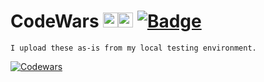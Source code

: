 # CodeWars <img src="https://raw.githubusercontent.com/konpa/devicon/master/icons/c/c-line.svg?sanitize=true?sanitize=true" alt="C" width="24" height="24" /><img src="https://raw.githubusercontent.com/konpa/devicon/master/icons/cplusplus/cplusplus-plain.svg?sanitize=true" alt="C++" width="24" height="24" /> [![Badge](https://www.codewars.com/users/coppermilk/badges/small)](https://www.codewars.com/users/coppermilk) 

```
I upload these as-is from my local testing environment.
```

[![Codewars](https://github.r2v.ch/codewars?user=coppermilk&stroke=%23161B22)](https://www.codewars.com/users/coppermilk)
